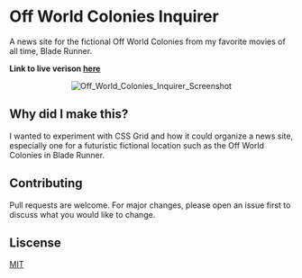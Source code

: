 # Off World Colonies Inquirer
A news site for the fictional Off World Colonies from my favorite movies of all time, Blade Runner.

**Link to live verison [here](https://offworldnews.netlify.app)**

<p align="center">
<img src="https://user-images.githubusercontent.com/51346343/88234490-006b5580-cc47-11ea-9c86-d3f8c90418d4.png" alt="Off_World_Colonies_Inquirer_Screenshot">
</p>

## Why did I make this?
I wanted to experiment with CSS Grid and how it could organize a news site, especially one for a futuristic fictional location such as the Off World Colonies in Blade Runner.

## Contributing
Pull requests are welcome. For major changes, please open an issue first to discuss what you would like to change.

## Liscense
[MIT](https://opensource.org/licenses/MIT)
